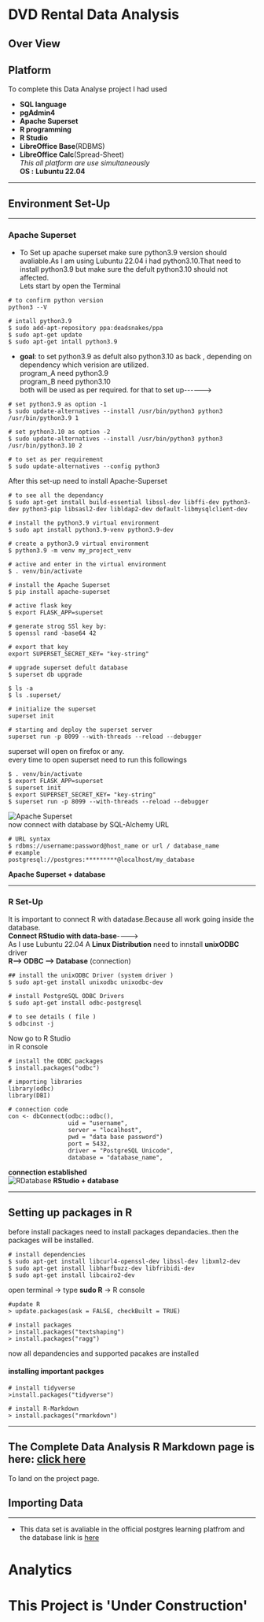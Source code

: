 # DVD Rental Data Analysis
## Over View  

## Platform
To complete this Data Analyse project I had used  
 * **SQL language**  
 * **pgAdmin4**  
 * **Apache Superset**  
 * **R programming**  
 * **R Studio**  
 * **LibreOffice Base**(RDBMS)  
 * **LibreOffice Calc**(Spread-Sheet)  
 *This all platform are use simultaneously*  
 **OS :** **Lubuntu 22.04**
 ---
## Environment Set-Up

---
### Apache Superset
* To Set up apache superset make sure python3.9 version should avaliable.As I am using Lubuntu 22.04 i had python3.10.That need to install python3.9 but make sure the defult python3.10 should not affected.  
Lets start by open the Terminal
```
# to confirm python version  
python3 --V
```
```
# intall python3.9  
$ sudo add-apt-repository ppa:deadsnakes/ppa  
$ sudo apt-get update  
$ sudo apt-get intall python3.9
```
- **goal**: to set python3.9 as defult also python3.10 as back , depending on dependency which verision are utilized.  
program_A need python3.9  
program_B need python3.10  
both will be used as per required.
for that to set up------>
```
# set python3.9 as option -1  
$ sudo update-alternatives --install /usr/bin/python3 python3 /usr/bin/python3.9 1
```
```
# set python3.10 as option -2  
$ sudo update-alternatives --install /usr/bin/python3 python3 /usr/bin/python3.10 2
```
```
# to set as per requirement  
$ sudo update-alternatives --config python3
```
After this set-up need to install Apache-Superset  
```
# to see all the dependancy  
$ sudo apt-get install build-essential libssl-dev libffi-dev python3-dev python3-pip libsasl2-dev libldap2-dev default-libmysqlclient-dev
```
```
# install the python3.9 virtual environment  
$ sudo apt install python3.9-venv python3.9-dev
```
```
# create a python3.9 virtual environment  
$ python3.9 -m venv my_project_venv
```
```
# active and enter in the virtual environment  
$ . venv/bin/activate
```
```
# install the Apache Superset  
$ pip install apache-superset
```
```
# active flask key  
$ export FLASK_APP=superset
```
```
# generate strog SSl key by:  
$ openssl rand -base64 42
```
```
# export that key
export SUPERSET_SECRET_KEY= "key-string"
```
```
# upgrade superset defult database
$ superset db upgrade
```
```
$ ls -a  
$ ls .superset/
```
```
# initialize the superset
superset init
```
```
# starting and deploy the superset server  
superset run -p 8099 --with-threads --reload --debugger
```
superset will open on firefox or any.  
every time to open superset need to run this followings  
```
$ . venv/bin/activate
$ export FLASK_APP=superset
$ superset init
$ export SUPERSET_SECRET_KEY= "key-string"  
$ superset run -p 8099 --with-threads --reload --debugger
```
![Apache Superset](img/superset_login_screen.jpg)  
now connect with database by SQL-Alchemy URL  
```
# URL syntax
$ rdbms://username:password@host_name or url / database_name
# example
postgresql://postgres:*********@localhost/my_database
```  
**Apache Superset + database**  

---
### R Set-Up

It is important to connect R with datadase.Because all work going inside the database.  
**Connect RStudio with data-base**---->  
As I use Lubuntu 22.04 A **Linux Distribution** need to innstall **unixODBC** driver  
**R--> ODBC --> Database** (connection)  
```
## install the unixODBC Driver (system driver )
$ sudo apt-get install unixodbc unixodbc-dev
```
```
# install PostgreSQL ODBC Drivers
$ sudo apt-get install odbc-postgresql
```
```
# to see details ( file )
$ odbcinst -j
```  
Now go to R Studio  
in R console  
```
# install the ODBC packages
$ install.packages("odbc")
```
```
# importing libraries
library(odbc)
library(DBI)

# connection code
con <- dbConnect(odbc::odbc(),
                 uid = "username",
                 server = "localhost",
                 pwd = "data base password")
                 port = 5432,
                 driver = "PostgreSQL Unicode",
                 database = "database_name",
```
**connection established**  
![RDatabase](img/r_connection_screen.png)
**RStudio + database**  


___

## Setting up packages in R
before install packages need to install packages depandacies..then the packages will be installed.  
```
# install dependencies
$ sudo apt-get install libcurl4-openssl-dev libssl-dev libxml2-dev
$ sudo apt-get install libharfbuzz-dev libfribidi-dev
$ sudo apt-get install libcairo2-dev
```
open terminal -> type **sudo R** -> R console  
```
#update R
> update.packages(ask = FALSE, checkBuilt = TRUE)
```
```
# install packages
> install.packages("textshaping")
> install.packages("ragg")
```
now all depandencies and supported pacakes are installed  
#### installing important packges
```
# install tidyverse
>install.packages("tidyverse")
```
```
# install R-Markdown
> install.packages("rmarkdown")
```
***********************************************************
 
## The Complete Data Analysis R Markdown page is here: [ click here ](https://ayandey1359.github.io/dvd-rental-da/) 
To land on the project page.


## Importing Data
---
* This data set is avaliable in the official postgres learning platfrom and the database link is [here](https://www.postgresqltutorial.com/postgresql-getting-started/postgresql-sample-database/)  
# Analytics




# **This Project is 'Under Construction'** 
